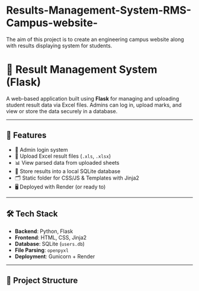 # Results-Management-System-RMS-Campus-website-
The aim of this project is to create an engineering campus website along with results displaying system for students.
# 📝 Result Management System (Flask)

A web-based application built using **Flask** for managing and uploading student result data via Excel files. Admins can log in, upload marks, and view or store the data securely in a database.

---

## 🚀 Features

- 🔐 Admin login system  
- 📁 Upload Excel result files (`.xls`, `.xlsx`)  
- 📊 View parsed data from uploaded sheets  
- 💾 Store results into a local SQLite database  
- 🗂 Static folder for CSS/JS & Templates with Jinja2  
- 🖥 Deployed with Render (or ready to)

---

## 🛠 Tech Stack

- **Backend**: Python, Flask  
- **Frontend**: HTML, CSS, Jinja2  
- **Database**: SQLite (`users.db`)  
- **File Parsing**: `openpyxl`  
- **Deployment**: Gunicorn + Render

---

## 📁 Project Structure


